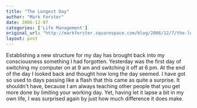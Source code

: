 ```yaml
---
title: "The Longest Day"
author: "Mark Forster"
date: 2006-12-07
categories: ['Life Management']
original_url: "http://markforster.squarespace.com/blog/2006/12/7/the-longest-day.html"
layout: post
---
```


Establishing a new structure for my day has brought back into my consciousness something I had forgotten. Yesterday was the first day of switching my computer on at 9 am and switching it off at 6 pm. At the end of the day I looked back and thought how long the day seemed. I have got so used to days passing like a flash that this came as quite a surprise. It shouldn't have, because I am always teaching other people that you get more done by limiting your working day. Yet, having let it lapse a bit in my own life, I was surprised again by just how much difference it does make.
